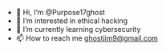 - 👋 Hi, I’m @Purpose17ghost
- 👀 I’m interested in ethical hacking
- 🌱 I’m currently learning cybersecurity
- 📫 How to reach me ghostjim9@gmail.com

<!---
Purpose17ghost/Purpose17ghost is a ✨ special ✨ repository because its `README.md` (this file) appears on your GitHub profile.
You can click the Preview link to take a look at your changes.
--->

